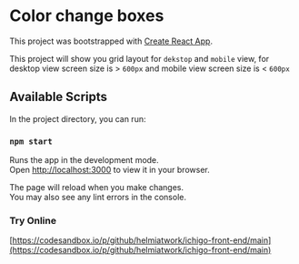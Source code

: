 # Color change boxes

This project was bootstrapped with [Create React App](https://github.com/facebook/create-react-app).

This project will show you grid layout for `dekstop` and `mobile` view,
for desktop view screen size is > `600px` and mobile view screen size is < `600px`
## Available Scripts

In the project directory, you can run:

### `npm start`

Runs the app in the development mode.\
Open [http://localhost:3000](http://localhost:3000) to view it in your browser.

The page will reload when you make changes.\
You may also see any lint errors in the console.

### Try Online
[https://codesandbox.io/p/github/helmiatwork/ichigo-front-end/main](https://codesandbox.io/p/github/helmiatwork/ichigo-front-end/main)
